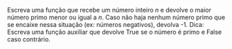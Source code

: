 Escreva uma função que recebe um número inteiro $n$ e devolve o maior número primo menor ou igual a $n$. Caso não haja nenhum número primo que se encaixe nessa situação (ex: números negativos), devolva -1. Dica: Escreva uma função auxiliar que devolve True se o número é primo e False caso contrário.